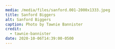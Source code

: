 ```yaml
---
media: /media/files/sanford.001-2000x1333.jpeg
title: Sanford Biggers
alt: Sanford Biggers
caption: Photo by Tawnie Bannister
credit:
  - tawnie-bannister
date: 2020-10-06T14:39:00-0500
---
```

